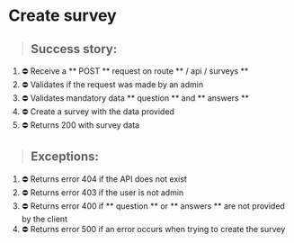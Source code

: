 # Create survey

> ## Success story:
1. ⛔️ Receive a ** POST ** request on route ** / api / surveys **
1. ⛔️ Validates if the request was made by an admin
1. ⛔️ Validates mandatory data ** question ** and ** answers **
1. ⛔️ Create a survey with the data provided
1. ⛔️ Returns 200 with survey data

> ## Exceptions:
1. ⛔️ Returns error 404 if the API does not exist
1. ⛔️ Returns error 403 if the user is not admin
1. ⛔️ Returns error 400 if ** question ** or ** answers ** are not provided by the client
1. ⛔️ Returns error 500 if an error occurs when trying to create the survey